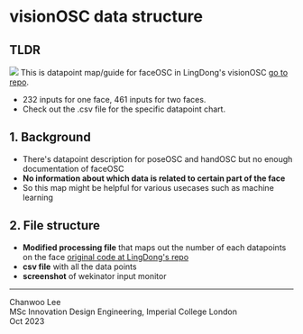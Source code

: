 # visionOSC data structure
## TLDR
![](https://github.com/chanulee/cote-bloom/blob/main/appendix/visionOscDatapoints/hero.jpg)
This is datapoint map/guide for faceOSC in LingDong's visionOSC [go to repo](https://github.com/LingDong-/VisionOSC).
- 232 inputs for one face, 461 inputs for two faces.
- Check out the .csv file for the specific datapoint chart.
## 1. Background
- There's datapoint description for poseOSC and handOSC but no enough documentation of faceOSC
- **No information about which data is related to certain part of the face**
- So this map might be helpful for various usecases such as machine learning
## 2. File structure
- **Modified processing file** that maps out the number of each datapoints on the face [original code at LingDong's repo](https://github.com/LingDong-/VisionOSC/tree/main/demos/VisionOSCProcessingReceiver)
- **csv file** with all the data points
- **screenshot** of wekinator input monitor
---
Chanwoo Lee  
MSc Innovation Design Engineering, Imperial College London  
Oct 2023
